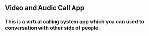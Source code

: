 ## Video and Audio Call App
### This is a virtual calling system app which you can used to conversation with other side of people.
